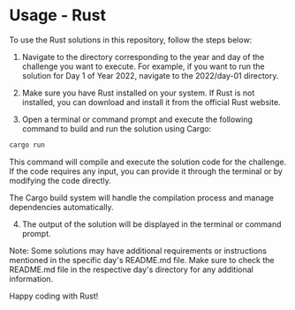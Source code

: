 # Usage - Rust
To use the Rust solutions in this repository, follow the steps below:

1. Navigate to the directory corresponding to the year and day of the challenge you want to execute. For example, if you want to run the solution for Day 1 of Year 2022, navigate to the 2022/day-01 directory.

2. Make sure you have Rust installed on your system. If Rust is not installed, you can download and install it from the official Rust website.

3. Open a terminal or command prompt and execute the following command to build and run the solution using Cargo:
```bash
cargo run
```
This command will compile and execute the solution code for the challenge. If the code requires any input, you can provide it through the terminal or by modifying the code directly.

The Cargo build system will handle the compilation process and manage dependencies automatically.

4. The output of the solution will be displayed in the terminal or command prompt.

Note: Some solutions may have additional requirements or instructions mentioned in the specific day's README.md file. Make sure to check the README.md file in the respective day's directory for any additional information.

Happy coding with Rust!